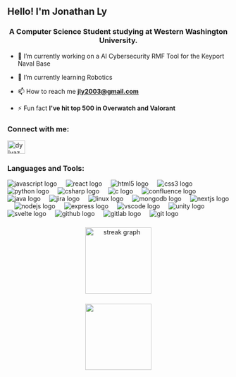 <h2 align="left">Hello! I'm Jonathan Ly</h2>
<h3 align="center">A Computer Science Student studying at Western Washington University.</h3>

- 🔭 I’m currently working on a AI Cybersecurity RMF Tool for the Keyport Naval Base

- 🌱 I’m currently learning Robotics

- 📫 How to reach me **jly2003@gmail.com**

- ⚡ Fun fact **I've hit top 500 in Overwatch and Valorant**

<h3 align="left">Connect with me:</h3>
<p align="left">
<a href="https://linkedin.com/in/jonaly" target="blank"><img align="center" src="https://raw.githubusercontent.com/rahuldkjain/github-profile-readme-generator/master/src/images/icons/Social/linked-in-alt.svg" alt="dylvaz" height="30" width="40" /></a>
</p>

<h3 align="left">Languages and Tools:</h3>

<div align="left">
  <img src="https://cdn.jsdelivr.net/gh/devicons/devicon/icons/javascript/javascript-original.svg" style="max-height: 20px;" alt="javascript logo" />
  <img width="12" />
  <img src="https://cdn.jsdelivr.net/gh/devicons/devicon/icons/react/react-original.svg" style="max-height: 20px;" alt="react logo" />
  <img width="12" />
  <img src="https://cdn.jsdelivr.net/gh/devicons/devicon/icons/html5/html5-original.svg" style="max-height: 20px;" alt="html5 logo" />
  <img width="12" />
  <img src="https://cdn.jsdelivr.net/gh/devicons/devicon/icons/css3/css3-original.svg" style="max-height: 20px;" alt="css3 logo" />
  <img width="12" />
  <img src="https://cdn.jsdelivr.net/gh/devicons/devicon/icons/python/python-original.svg" style="max-height: 20px;" alt="python logo" />
  <img width="12" />
  <img src="https://cdn.jsdelivr.net/gh/devicons/devicon/icons/csharp/csharp-original.svg" style="max-height: 20px;" alt="csharp logo" />
  <img width="12" />
  <img src="https://cdn.jsdelivr.net/gh/devicons/devicon/icons/c/c-original.svg" style="max-height: 20px;" alt="c logo" />
  <img width="12" />
  <img src="https://cdn.jsdelivr.net/gh/devicons/devicon/icons/confluence/confluence-original.svg" style="max-height: 20px;" alt="confluence logo" />
  <img width="12" />
  <img src="https://cdn.jsdelivr.net/gh/devicons/devicon/icons/java/java-original.svg" style="max-height: 20px;" alt="java logo" />
  <img width="12" />
  <img src="https://cdn.jsdelivr.net/gh/devicons/devicon/icons/jira/jira-original.svg" style="max-height: 20px;" alt="jira logo" />
  <img width="12" />
  <img src="https://cdn.jsdelivr.net/gh/devicons/devicon/icons/linux/linux-original.svg" style="max-height: 20px;" alt="linux logo" />
  <img width="12" />
  <img src="https://cdn.jsdelivr.net/gh/devicons/devicon/icons/mongodb/mongodb-original.svg" style="max-height: 20px;" alt="mongodb logo" />
  <img width="12" />
  <img src="https://cdn.jsdelivr.net/gh/devicons/devicon/icons/nextjs/nextjs-original.svg" style="max-height: 20px;" alt="nextjs logo" />
  <img width="12" />
  <img src="https://cdn.jsdelivr.net/gh/devicons/devicon/icons/nodejs/nodejs-original.svg" style="max-height: 20px;" alt="nodejs logo" />
  <img width="12" />
  <img src="https://cdn.jsdelivr.net/gh/devicons/devicon/icons/express/express-original.svg" style="max-height: 20px;" alt="express logo" />
  <img width="12" />
  <img src="https://cdn.jsdelivr.net/gh/devicons/devicon/icons/vscode/vscode-original.svg" style="max-height: 20px;" alt="vscode logo" />
  <img width="12" />
  <img src="https://cdn.jsdelivr.net/gh/devicons/devicon/icons/unity/unity-original.svg" style="max-height: 20px;" alt="unity logo" />
  <img width="12" />
  <img src="https://cdn.jsdelivr.net/gh/devicons/devicon/icons/svelte/svelte-original.svg" style="max-height: 20px;" alt="svelte logo" />
  <img width="12" />
  <img src="https://cdn.jsdelivr.net/gh/devicons/devicon/icons/github/github-original.svg" style="max-height: 20px;" alt="github logo" />
  <img width="12" />
  <img src="https://cdn.jsdelivr.net/gh/devicons/devicon/icons/gitlab/gitlab-original.svg" style="max-height: 20px;" alt="gitlab logo" />
  <img width="12" />
  <img src="https://cdn.jsdelivr.net/gh/devicons/devicon/icons/git/git-original.svg" style="max-height: 20px;" alt="git logo" />
</div>



###
<div align="center">
  <img src="https://streak-stats.demolab.com?user=jawnay&locale=en&mode=daily&theme=dracula&hide_border=false&border_radius=5" height="150" alt="streak graph"  />
</div>

###
<div align="center">
  <img align="center" height="150" src="https://media.tenor.com/XIQyhpE761QAAAAi/hot-day.gif"  /> 
</div>

